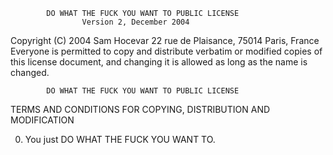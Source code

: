             DO WHAT THE FUCK YOU WANT TO PUBLIC LICENSE
                    Version 2, December 2004

 Copyright (C) 2004 Sam Hocevar
  22 rue de Plaisance, 75014 Paris, France
 Everyone is permitted to copy and distribute verbatim or modified
 copies of this license document, and changing it is allowed as long
 as the name is changed.

            DO WHAT THE FUCK YOU WANT TO PUBLIC LICENSE
   TERMS AND CONDITIONS FOR COPYING, DISTRIBUTION AND MODIFICATION

  0. You just DO WHAT THE FUCK YOU WANT TO.